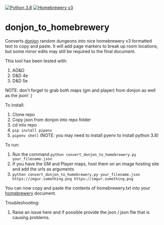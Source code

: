 [![Python 3.8](https://img.shields.io/badge/python-3.8-blue.svg)](https://www.python.org/downloads/release/python-360/)
[![Homebrewery v3](https://img.shields.io/badge/homebrewery-v3-blue.svg)](https://homebrewery.naturalcrit.com/)

# donjon_to_homebrewery
Converts [donjon](https://donjon.bin.sh) random dungeons into nice homebrewery v3 formatted text to copy and paste.  It will add page markers to break up room locations, but some minor edits may still be required to the final document.

This tool has been tested with:
1. AD&D
1. D&D 4e
1. D&D 5e

NOTE: don't forget to grab both maps (gm and player) from donjon as well as the json! :)

To install:
1. Clone repo
1. Copy json from donjon into repo folder
1. cd into repo
1. `pip install pipenv`
1. `pipenv shell` (NOTE: you may need to install pyenv to install python 3.8)

To run:
1. Run the command `python convert_donjon_to_homebrewery.py your_filename.json`
1. If you have the GM and Player maps, host them on an image hosting site and add the urls as arguments
  1. `python convert_donjon_to_homebrewery.py your_filename.json https://imgur.something.png https://imgur.something.png`

You can now copy and paste the contents of homebrewery.txt into your [homebrewery](https://homebrewery.naturalcrit.com/) document.

Troubleshooting:
1. Raise an issue here and if possible provide the json / json file that is causing problems.
